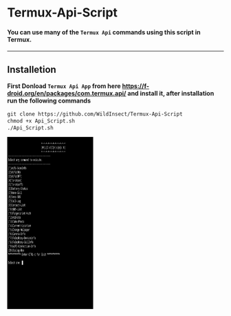 # Termux-Api-Script
#### You can use many of the `Termux Api` commands using this script in Termux.
------
## Installetion
**First Donload `Termux Api App` from here https://f-droid.org/en/packages/com.termux.api/ and install it, after installation run the following commands**
```
git clone https://github.com/WildInsect/Termux-Api-Script
chmod +x Api_Script.sh
./Api_Script.sh
```
<img src="https://raw.githubusercontent.com/WildInsect/Termux-Api-Script/main/screenshot.jpg" width="200" height="400" />
